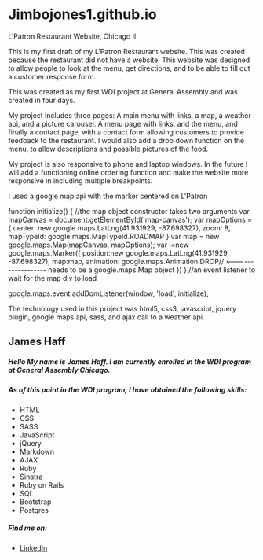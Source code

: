 # Jimbojones1.github.io
L'Patron Restaurant Website, Chicago Il

This is my first draft of my L'Patron Restaurant website.  This was created because the restaurant did not have a website.  This website was designed to allow people to look at the menu, get directions, and to be able to fill out a customer response form.

This was created as my first WDI project at General Assembly and was created in four days.  

My project includes three pages: A main menu with links, a map, a weather api, and a picture carousel. A menu page with links, and the menu, and finally a contact page, with a contact form allowing customers to provide feedback to the restaurant.  I would also add a drop down function on the menu, to allow descriptions and possible pictures of the food.


My project is also responsive to phone and laptop windows.  In the future I will add a functioning online ordering function and make the website more responsive in including multiple breakpoints.


I used a google map api with the marker centered on L'Patron

function initialize() {
  //the map object constructor takes two arguments
  var mapCanvas = document.getElementById('map-canvas');
  var mapOptions = {
      center: new google.maps.LatLng(41.931929, -87.698327),
      zoom: 8,
      mapTypeId: google.maps.MapTypeId.ROADMAP
    }
  var map = new google.maps.Map(mapCanvas, mapOptions);
  var i=new google.maps.Marker({
       position:new google.maps.LatLng(41.931929, -87.698327),
       map:map,
      animation: google.maps.Animation.DROP// <------------------ needs to be a google.maps.Map object
       })
  }
  //an event listener to wait for the map div to load

  google.maps.event.addDomListener(window, 'load', initialize);



The technology used in this project was html5, css3, javascript, jquery plugin, google maps api, sass, and ajax call to a weather api.  

## James Haff

#####  **Hello**  My name is **James Haff**. I am currently enrolled in the WDI program at **General Assembly Chicago.**

#####  As of this point in the WDI program, I have obtained the following skills:
* HTML
* CSS
* SASS
* JavaScript
* jQuery
* Markdown
* AJAX
* Ruby
* Sinatra
* Ruby on Rails
* SQL
* Bootstrap
* Postgres

#####  Find me on:
* [LinkedIn]()
